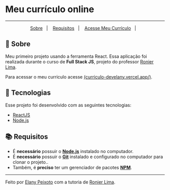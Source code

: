 # Meu currículo online 
---

<p align="center">
  <a href="#page_with_curl-sobre">Sobre</a>&nbsp;&nbsp;&nbsp;|&nbsp;&nbsp;&nbsp;
  <a href="#books-requisitos">Requisitos</a>&nbsp;&nbsp;&nbsp;|&nbsp;&nbsp;&nbsp;
  <a href="curriculo-develany.vercel.app/">Acesse Meu Currículo</a>&nbsp;&nbsp;&nbsp;|&nbsp;&nbsp;&nbsp;
</>

## :page_with_curl: Sobre 

Meu primeiro projeto usando a ferramenta React. Essa aplicação foi realizada durante o curso de  **Full Stack JS**, projeto do professor [Ronier Lima](https://github.com/ronierlima).

Para acessar o meu curriculo acesse [(curriculo-develany.vercel.app/)](curriculo-develany.vercel.app/).
## :hammer: Tecnologias
Esse projeto foi desenvolvido com as seguintes tecnologias:

-  [ReactJS](https://reactjs.org/)
-  [Node.js](https://nodejs.org/en/)

## :books: Requisitos

- É **necessário** possuir o **[Node.js](https://nodejs.org/en/)** instalado no computador.
- É **necessário** possuir o **[Git](https://git-scm.com/)** instalado e configurado no computador para clonar o projeto..
- Também, é **preciso** ter um gerenciador de pacotes **[NPM](https://www.npmjs.com/)**.
---
Feito por [Elany Peixoto](https://github.com/develany) com a tutoria de [Ronier Lima](https://github.com/ronierlima).